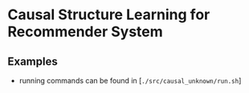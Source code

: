 # Causal Structure Learning for Recommender System

## Examples
- running commands can be found in [`./src/causal_unknown/run.sh`]
